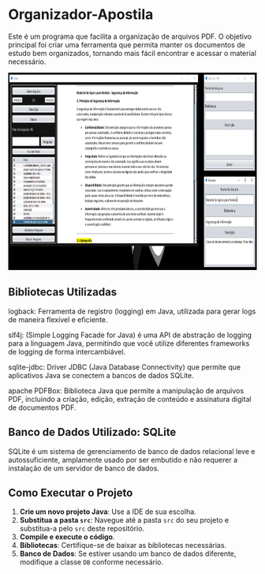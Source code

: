 # Organizador-Apostila

Este é um programa que facilita a organização de arquivos PDF.
O objetivo principal foi criar uma ferramenta que permita manter os documentos de estudo bem organizados, tornando mais fácil encontrar e acessar o material necessário.

<img src="Capturar.png" height="400" alt="img aplicação em execução"/>

## Bibliotecas Utilizadas
logback: Ferramenta de registro (logging) em Java, utilizada para gerar logs de maneira flexível e eficiente.

slf4j: (Simple Logging Facade for Java) é uma API de abstração de logging para a linguagem Java, permitindo que você utilize diferentes frameworks de logging de forma intercambiável.

sqlite-jdbc: Driver JDBC (Java Database Connectivity) que permite que aplicativos Java se conectem a bancos de dados SQLite.

apache PDFBox: Biblioteca Java que permite a manipulação de arquivos PDF, incluindo a criação, edição, extração de conteúdo e assinatura digital de documentos PDF.

## Banco de Dados Utilizado: SQLite
SQLite é um sistema de gerenciamento de banco de dados relacional leve e autossuficiente, amplamente usado por ser embutido e não requerer a instalação de um servidor de banco de dados.

## Como Executar o Projeto

1. **Crie um novo projeto Java**: Use a IDE de sua escolha.
2. **Substitua a pasta `src`**: Navegue até a pasta `src` do seu projeto e substitua-a pelo `src` deste repositório.
3. **Compile e execute o código**.
4. **Bibliotecas**: Certifique-se de baixar as bibliotecas necessárias.
5. **Banco de Dados**: Se estiver usando um banco de dados diferente, modifique a classe `DB` conforme necessário.
